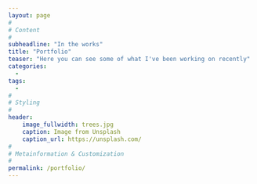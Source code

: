 ```yaml
---
layout: page
#
# Content
#
subheadline: "In the works"
title: "Portfolio"
teaser: "Here you can see some of what I've been working on recently"
categories:
  - 
tags:
  - 
#
# Styling
#
header:
    image_fullwidth: trees.jpg
    caption: Image from Unsplash
    caption_url: https://unsplash.com/
#
# Metainformation & Customization
#
permalink: /portfolio/
---
```





 [1]: #
 [2]: #
 [3]: #
 [4]: #
 [5]: #
 [6]: #
 [7]: #
 [8]: #
 [9]: #
 [10]: #
